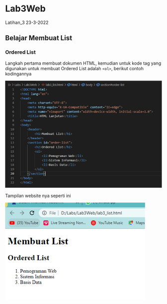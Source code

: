 # Lab3Web
Latihan_3 23-3-2022

## Belajar Membuat List

### Ordered List
Langkah pertama membuat dokumen HTML, kemudian untuk kode tag yang digunakan untuk membuat Ordered List adalah `<ol>`, berikut contoh kodingannya

![ss 1](img/ss2-1.png)

Tampilan website nya seperti ini

![ss 2](img/ss2-2.png)